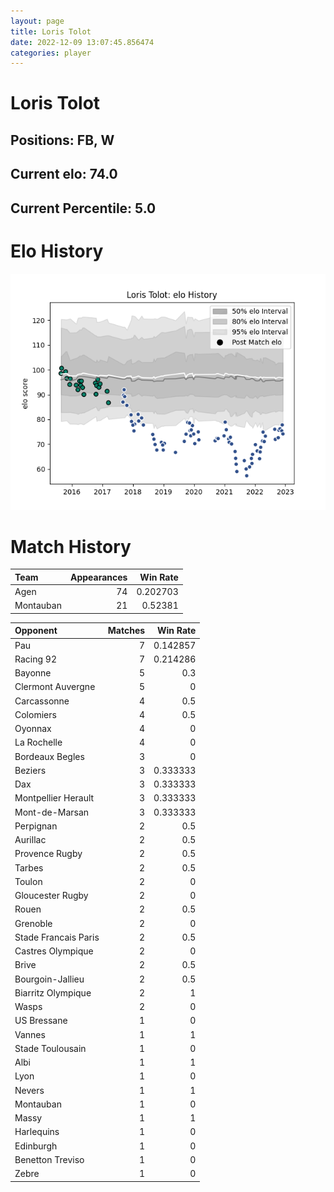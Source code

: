```yaml
---  
layout: page  
title: Loris Tolot  
date: 2022-12-09 13:07:45.856474  
categories: player  
---
```

# Loris Tolot

## Positions: FB, W

## Current elo: 74.0

## Current Percentile: 5.0

# Elo History


![elo history](history_LorisTolot.png)
# Match History


| Team      |   Appearances |   Win Rate |
|:----------|--------------:|-----------:|
| Agen      |            74 |   0.202703 |
| Montauban |            21 |   0.52381  |

| Opponent             |   Matches |   Win Rate |
|:---------------------|----------:|-----------:|
| Pau                  |         7 |   0.142857 |
| Racing 92            |         7 |   0.214286 |
| Bayonne              |         5 |   0.3      |
| Clermont Auvergne    |         5 |   0        |
| Carcassonne          |         4 |   0.5      |
| Colomiers            |         4 |   0.5      |
| Oyonnax              |         4 |   0        |
| La Rochelle          |         4 |   0        |
| Bordeaux Begles      |         3 |   0        |
| Beziers              |         3 |   0.333333 |
| Dax                  |         3 |   0.333333 |
| Montpellier Herault  |         3 |   0.333333 |
| Mont-de-Marsan       |         3 |   0.333333 |
| Perpignan            |         2 |   0.5      |
| Aurillac             |         2 |   0.5      |
| Provence Rugby       |         2 |   0.5      |
| Tarbes               |         2 |   0.5      |
| Toulon               |         2 |   0        |
| Gloucester Rugby     |         2 |   0        |
| Rouen                |         2 |   0.5      |
| Grenoble             |         2 |   0        |
| Stade Francais Paris |         2 |   0.5      |
| Castres Olympique    |         2 |   0        |
| Brive                |         2 |   0.5      |
| Bourgoin-Jallieu     |         2 |   0.5      |
| Biarritz Olympique   |         2 |   1        |
| Wasps                |         2 |   0        |
| US Bressane          |         1 |   0        |
| Vannes               |         1 |   1        |
| Stade Toulousain     |         1 |   0        |
| Albi                 |         1 |   1        |
| Lyon                 |         1 |   0        |
| Nevers               |         1 |   1        |
| Montauban            |         1 |   0        |
| Massy                |         1 |   1        |
| Harlequins           |         1 |   0        |
| Edinburgh            |         1 |   0        |
| Benetton Treviso     |         1 |   0        |
| Zebre                |         1 |   0        |